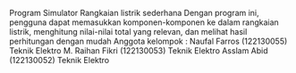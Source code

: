 Program Simulator Rangkaian listrik sederhana
Dengan program ini, pengguna dapat memasukkan komponen-komponen ke dalam rangkaian listrik, menghitung nilai-nilai total yang relevan, dan melihat hasil perhitungan dengan mudah
Anggota kelompok :
Naufal Farros (122130055) Teknik Elektro
M. Raihan Fikri (122130053) Teknik Elektro
Asslam Abid (122130052) Teknik Elektro
